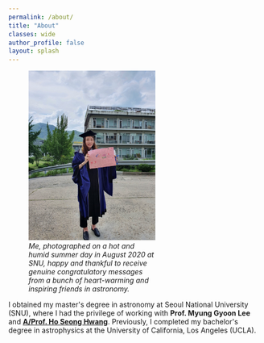 ```yaml
---
permalink: /about/
title: "About"
classes: wide
author_profile: false
layout: splash
---
```


<figure style="width: 50%" class="align-right">
  <a href="/assets/images/IMG_1670.JPG" title="SNU grad photo" alt="SNU graduation photo">
  <img src="/assets/images/IMG_1670.JPG" alt=""></a>
  <figcaption> <i> Me, photographed on a hot and humid summer day in August 2020 at SNU, happy and thankful to receive genuine congratulatory messages from a bunch of heart-warming and inspiring friends in astronomy. </i> </figcaption>
</figure>

I obtained my master's degree in astronomy at Seoul National University (SNU), where I had the privilege of working with **Prof. Myung Gyoon Lee** and [**A/Prof. Ho Seong Hwang**](https://hwanghs.github.io/). Previously, I completed my bachelor's degree in astrophysics at the University of California, Los Angeles (UCLA). 
